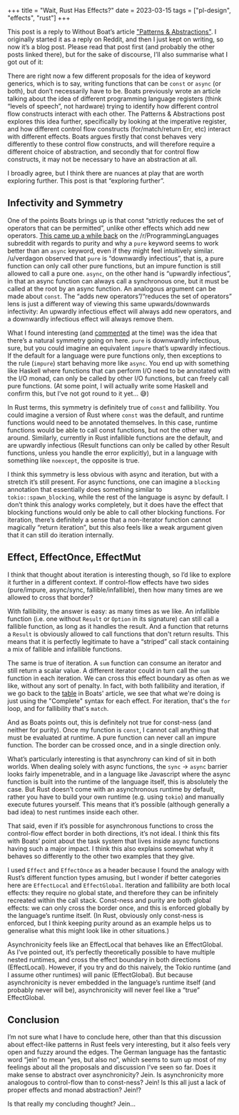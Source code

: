 +++
title = "Wait, Rust Has Effects?"
date = 2023-03-15
tags = ["pl-design", "effects", "rust"]
+++

This post is a reply to Without Boat’s article ["Patterns & Abstractions"](https://without.boats/blog/patterns-and-abstractions/). I originally started it as a reply on Reddit, and then I just kept on writing, so now it’s a blog post. Please read that post first (and probably the other posts linked there), but for the sake of discourse, I’ll also summarise what I got out of it:

There are right now a few different proposals for the idea of keyword generics, which is to say, writing functions that can be `const` or `async` (or both), but don’t necessarily have to be. Boats previously wrote an article talking about the idea of different programming language registers (think “levels of speech”, not hardware) trying to identify how different control flow constructs interact with each other. The Patterns & Abstractions post explores this idea further, specifically by looking at the imperative register, and how different control flow constructs (for/match/return Err, etc) interact with different effects. Boats argues firstly that const behaves very differently to these control flow constructs, and will therefore require a different choice of abstraction, and secondly that for control flow constructs, it may not be necessary to have an abstraction at all.

I broadly agree, but I think there are nuances at play that are worth exploring further. This post is that “exploring further”.

## Infectivity and Symmetry

One of the points Boats brings up is that const “strictly reduces the set of operators that can be permitted”, unlike other effects which add new operators. [This came up a while back](https://www.reddit.com/r/ProgrammingLanguages/comments/vofiyv/thoughts_on_infectious_systems_asyncawait_and_pure/) on the /r/ProgrammingLanguages subreddit with regards to purity and why a `pure` keyword seems to work better than an `async` keyword, even if they might feel intuitively similar. /u/verdagon observed that `pure` is “downwardly infectious”, that is, a pure function can only call other pure functions, but an impure function is still allowed to call a pure one. `async`, on the other hand is “upwardly infectious”, in that an async function can always call a synchronous one, but it must be called at the root by an async function. An analogous argument can be made about `const`. The “adds new operators”/“reduces the set of operators” lens is just a different way of viewing this same upwards/downwards infectivity: An upwardly infectious effect will always add new operators, and a downwardly infectious effect will always remove them.

What I found interesting (and [commented](https://www.reddit.com/r/ProgrammingLanguages/comments/vofiyv/comment/ied4gaw/?utm_source=reddit&utm_medium=web2x&context=3) at the time) was the idea that there’s a natural symmetry going on here. `pure` is downwardly infectious, sure, but you could imagine an equivalent `impure` that’s upwardly infectious. If the default for a language were pure functions only, then exceptions to the rule (`impure`) start behaving more like `async`. You end up with something like Haskell where functions that can perform I/O need to be annotated with the I/O monad, can only be called by other I/O functions, but can freely call pure functions. (At some point, I will actually write some Haskell and confirm this, but I’ve not got round to it yet… 😅)

In Rust terms, this symmetry is definitely true of `const` and fallibility. You could imagine a version of Rust where `const` was the default, and runtime functions would need to be annotated themselves. In this case, runtime functions would be able to call const functions, but not the other way around. Similarly, currently in Rust infallible functions are the default, and are upwardly infectious (Result functions can only be called by other Result functions, unless you handle the error explicitly), but in a language with something like `noexcept`, the opposite is true.

I think this symmetry is less obvious with async and iteration, but with a stretch it’s still present. For async functions, one can imagine a `blocking` annotation that essentially does something similar to `tokio::spawn_blocking`, while the rest of the language is async by default. I don’t think this analogy works completely, but it does have the effect that blocking functions would only be able to call other blocking functions. For iteration, there’s definitely a sense that a non-iterator function cannot magically “return iteration”, but this also feels like a weak argument given that it can still do iteration internally.

## Effect, EffectOnce, EffectMut

I think that thought about iteration is interesting though, so I’d like to explore it further in a different context. If control-flow effects have two sides (pure/impure, async/sync, fallible/infallible), then how many times are we allowed to cross that border?

With fallibility, the answer is easy: as many times as we like. An infallible function (i.e. one without `Result` or `Option` in its signature) can still call a fallible function, as long as it handles the result. And a function that returns a `Result` is obviously allowed to call functions that don't return results. This means that it is perfectly legitimate to have a “striped” call stack containing a mix of fallible and infallible functions.

The same is true of iteration. A `sum` function can consume an iterator and still return a scalar value. A different iterator could in turn call the `sum` function in each iteration. We can cross this effect boundary as often as we like, without any sort of penalty. In fact, with both fallibility and iteration, if we go back to the [table](https://without.boats/blog/patterns-and-abstractions/#patterns-of-control-flow-effects) in Boats' article, we see that what we're doing is just using the "Complete" syntax for each effect. For iteration, that's the `for` loop, and for fallibility that's `match`.

And as Boats points out, this is definitely not true for const-ness (and neither for purity). Once my function is `const`, I cannot call anything that must be evaluated at runtime. A pure function can never call an impure function. The border can be crossed once, and in a single direction only.

What’s particularly interesting is that asynchrony can kind of sit in both worlds. When dealing solely with async functions, the `sync` -> `async` barrier looks fairly impenetrable, and in a language like Javascript where the async function is built into the runtime of the language itself, this is absolutely the case. But Rust doesn’t come with an asynchronous runtime by default, rather you have to build your own runtime (e.g. using `tokio`) and manually execute futures yourself. This means that it’s possible (although generally a bad idea) to nest runtimes inside each other.

That said, even if it’s possible for asynchronous functions to cross the control-flow effect border in both directions, it’s not ideal. I think this fits with Boats’ point about the task system that lives inside async functions having such a major impact. I think this also explains somewhat why it behaves so differently to the other two examples that they give.

I used `Effect` and `EffectOnce` as a header because I found the analogy with Rust’s different function types amusing, but I wonder if better categories here are `EffectLocal` and `EffectGlobal`. Iteration and fallibility are both local effects: they require no global state, and therefore they can be infinitely recreated within the call stack. Const-ness and purity are both global effects: we can only cross the border once, and this is enforced globally by the language’s runtime itself. (In Rust, obviously only const-ness is enforced, but I think keeping purity around as an example helps us to generalise what this might look like in other situations.)

Asynchronicity feels like an EffectLocal that behaves like an EffectGlobal. As I’ve pointed out, it’s perfectly theoretically possible to have multiple nested runtimes, and cross the effect boundary in both directions (EffectLocal). However, if you try and do this naively, the Tokio runtime (and I assume other runtimes) will panic (EffectGlobal). But because asynchronicity is never embedded in the language’s runtime itself (and probably never will be), asynchronicity will never feel like a “true” EffectGlobal.

## Conclusion

I’m not sure what I have to conclude here, other than that this discussion about effect-like patterns in Rust feels very interesting, but it also feels very open and fuzzy around the edges. The German language has the fantastic word “jein” to mean “yes, but also no”, which seems to sum up most of my feelings about all the proposals and discussion I’ve seen so far. Does it make sense to abstract over asynchronicity? Jein. Is asynchronicity more analogous to control-flow than to const-ness? Jein! Is this all just a lack of proper effects and monad abstraction? Jein!?

Is that really my concluding thought? Jein…
